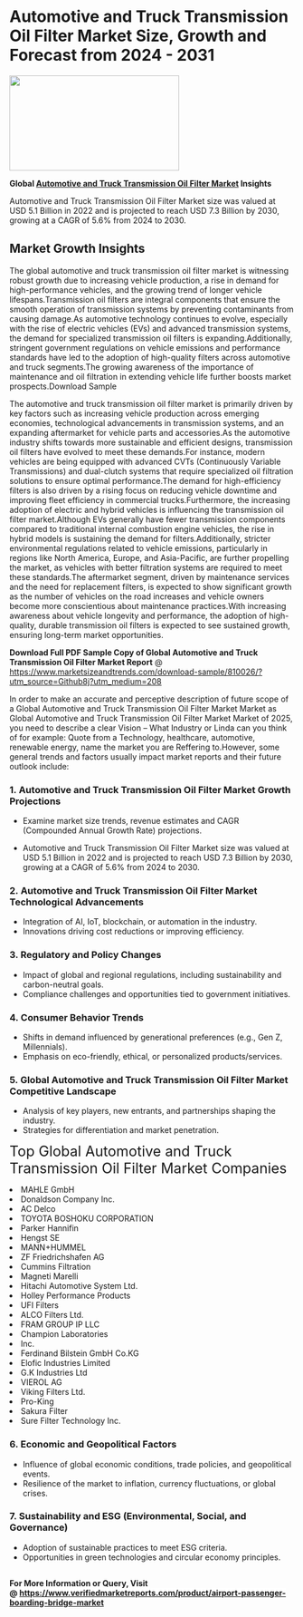 <H1>Automotive and Truck Transmission Oil Filter Market Size, Growth and Forecast from 2024 - 2031</H1><img class="aligncenter size-medium wp-image-584254" src="https://thirdeyenews.in/wp-content/uploads/2024/09/Global-Market-Research-300x168.jpeg" alt="" width="300" height="168" /><p><strong>Global&nbsp;<a href="https://www.marketsizeandtrends.com/download-sample/810026/?utm_source=Github8j?utm_medium=208">Automotive and Truck Transmission Oil Filter Market</a> Insights</strong></p><p>Automotive and Truck Transmission Oil Filter Market size was valued at USD 5.1 Billion in 2022 and is projected to reach USD 7.3 Billion by 2030, growing at a CAGR of 5.6% from 2024 to 2030.</p><p><h2>Market Growth Insights</h2> <p>The global automotive and truck transmission oil filter market is witnessing robust growth due to increasing vehicle production, a rise in demand for high-performance vehicles, and the growing trend of longer vehicle lifespans.Transmission oil filters are integral components that ensure the smooth operation of transmission systems by preventing contaminants from causing damage.As automotive technology continues to evolve, especially with the rise of electric vehicles (EVs) and advanced transmission systems, the demand for specialized transmission oil filters is expanding.Additionally, stringent government regulations on vehicle emissions and performance standards have led to the adoption of high-quality filters across automotive and truck segments.The growing awareness of the importance of maintenance and oil filtration in extending vehicle life further boosts market prospects.Download Sample</p> <p>The automotive and truck transmission oil filter market is primarily driven by key factors such as increasing vehicle production across emerging economies, technological advancements in transmission systems, and an expanding aftermarket for vehicle parts and accessories.As the automotive industry shifts towards more sustainable and efficient designs, transmission oil filters have evolved to meet these demands.For instance, modern vehicles are being equipped with advanced CVTs (Continuously Variable Transmissions) and dual-clutch systems that require specialized oil filtration solutions to ensure optimal performance.The demand for high-efficiency filters is also driven by a rising focus on reducing vehicle downtime and improving fleet efficiency in commercial trucks.Furthermore, the increasing adoption of electric and hybrid vehicles is influencing the transmission oil filter market.Although EVs generally have fewer transmission components compared to traditional internal combustion engine vehicles, the rise in hybrid models is sustaining the demand for filters.Additionally, stricter environmental regulations related to vehicle emissions, particularly in regions like North America, Europe, and Asia-Pacific, are further propelling the market, as vehicles with better filtration systems are required to meet these standards.The aftermarket segment, driven by maintenance services and the need for replacement filters, is expected to show significant growth as the number of vehicles on the road increases and vehicle owners become more conscientious about maintenance practices.With increasing awareness about vehicle longevity and performance, the adoption of high-quality, durable transmission oil filters is expected to see sustained growth, ensuring long-term market opportunities.</p><p><span class=""><strong>Download Full PDF Sample Copy of Global Automotive and Truck Transmission Oil Filter Market Report</strong> @ <a href="https://www.marketsizeandtrends.com/download-sample/810026/?utm_source=Github8j?utm_medium=208" target="_blank">https://www.marketsizeandtrends.com/download-sample/810026/?utm_source=Github8j?utm_medium=208</a></span></p><p>In order to make an accurate and perceptive description of future scope of a Global&nbsp;Automotive and Truck Transmission Oil Filter Market Market as Global&nbsp;Automotive and Truck Transmission Oil Filter Market Market of 2025, you need to describe a clear Vision &ndash; What Industry or Linda can you think of for example: Quote from a Technology, healthcare, automotive, renewable energy, name the market you are Reffering to.However, some general trends and factors usually impact market reports and their future outlook include:</p><h3>1.&nbsp;<strong>Automotive and Truck Transmission Oil Filter Market Growth Projections</strong></h3><ul><li>Examine market size trends, revenue estimates and CAGR (Compounded Annual Growth Rate) projections.</li><li><p>Automotive and Truck Transmission Oil Filter Market size was valued at USD 5.1 Billion in 2022 and is projected to reach USD 7.3 Billion by 2030, growing at a CAGR of 5.6% from 2024 to 2030.</p></li></ul><h3>2.&nbsp;<strong>Automotive and Truck Transmission Oil Filter Market Technological Advancements</strong></h3><ul><li>Integration of AI, IoT, blockchain, or automation in the industry.</li><li>Innovations driving cost reductions or improving efficiency.</li></ul><h3>3.&nbsp;<strong>Regulatory and Policy Changes</strong></h3><ul><li>Impact of global and regional regulations, including sustainability and carbon-neutral goals.</li><li>Compliance challenges and opportunities tied to government initiatives.</li></ul><h3>4.&nbsp;<strong>Consumer Behavior Trends</strong></h3><ul><li>Shifts in demand influenced by generational preferences (e.g., Gen Z, Millennials).</li><li>Emphasis on eco-friendly, ethical, or personalized products/services.</li></ul><h3>5.&nbsp;<strong>Global Automotive and Truck Transmission Oil Filter Market Competitive Landscape</strong></h3><ul><li>Analysis of key players, new entrants, and partnerships shaping the industry.</li><li>Strategies for differentiation and market penetration.</li></ul><p data-pm-slice="1 1 []"><span style="color: inherit; font-family: inherit; font-size: 25px;">Top Global Automotive and Truck Transmission Oil Filter Market Companies</span></p><div class="" data-test-id=""><p><li>MAHLE GmbH</li><li> Donaldson Company Inc.</li><li> AC Delco</li><li> TOYOTA BOSHOKU CORPORATION</li><li> Parker Hannifin</li><li> Hengst SE</li><li> MANN+HUMMEL</li><li> ZF Friedrichshafen AG</li><li> Cummins Filtration</li><li> Magneti Marelli</li><li> Hitachi Automotive System Ltd.</li><li> Holley Performance Products</li><li> UFI Filters</li><li> ALCO Filters Ltd.</li><li> FRAM GROUP IP LLC</li><li> Champion Laboratories</li><li> Inc.</li><li> Ferdinand Bilstein GmbH Co.KG</li><li> Elofic Industries Limited</li><li> G.K Industries Ltd</li><li> VIEROL AG</li><li> Viking Filters Ltd.</li><li> Pro-King</li><li> Sakura Filter</li><li> Sure Filter Technology Inc.</li></p></div><h3>6.&nbsp;<strong>Economic and Geopolitical Factors</strong></h3><ul><li>Influence of global economic conditions, trade policies, and geopolitical events.</li><li>Resilience of the market to inflation, currency fluctuations, or global crises.</li></ul><h3>7.&nbsp;<strong>Sustainability and ESG (Environmental, Social, and Governance)</strong></h3><ul><li>Adoption of sustainable practices to meet ESG criteria.</li><li>Opportunities in green technologies and circular economy principles.</li></ul><h2><strong style="font-size: 14px;">For More Information or Query, Visit @&nbsp;</strong><a style="background-color: #ffffff; font-size: 14px;" href="https://www.marketsizeandtrends.com/report/automotive-and-truck-transmission-oil-filter-market/" target="_blank">https://www.verifiedmarketreports.com/product/airport-passenger-boarding-bridge-market</a></h2>